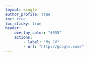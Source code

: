 ```yaml
---
layout: single
author_profile: true
toc: true
toc_sticky: true
header:
    overlay_color: "#555"
    actions:
        - label: "My CV"
        - url: "http://google.com/"
---
```


